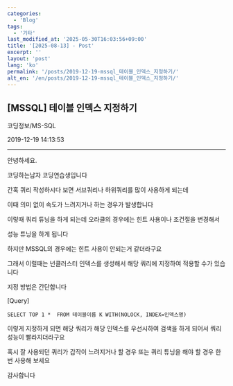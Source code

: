 ```yaml
---
categories:
  - 'Blog'
tags:
  - '기타'
last_modified_at: '2025-05-30T16:03:56+09:00'
title: '[2025-08-13] - Post'
excerpt: ''
layout: 'post'
lang: 'ko'
permalink: '/posts/2019-12-19-mssql_테이블_인덱스_지정하기/'
alt_en: '/en/posts/2019-12-19-mssql_테이블_인덱스_지정하기/'
---
```


## [MSSQL] 테이블 인덱스 지정하기

코딩정보/MS-SQL

2019-12-19 14:13:53

* * *

안녕하세요.

코딩하는남자 코딩연습생입니다

간혹 쿼리 작성하시다 보면 서브쿼리나 하위쿼리를 많이 사용하게 되는데

이때 의미 없이 속도가 느려지거나 하는 경우가 발생합니다

이렇때 쿼리 튜닝을 하게 되는데 오라클의 경우에는 힌트 사용이나 조건절을 변경해서

성능 튜닝을 하게 됩니다

하지만 MSSQL의 경우에는 힌트 사용이 안되는거 같더라구요

그래서 이럴때는 넌클러스터 인덱스를 생성해서 해당 쿼리에 지정하여 적용할 수가 있습니다

지정 방법은 간단합니다

[Query]

    
    
    SELECT TOP 1 *	FROM 테이블이름 K WITH(NOLOCK, INDEX=인덱스명)

이렇게 지정하게 되면 해당 쿼리가 해당 인덱스를 우선시하여 검색을 하게 되어서 쿼리 성능이 빨라지더라구요

혹시 잘 사용되던 쿼리가 갑작이 느려지거나 할 경우 또는 쿼리 튜닝을 해야 할 경우 한번 사용해 보세요

감사합니다

  


